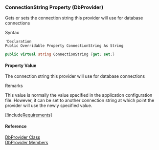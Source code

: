 ﻿### ConnectionString Property (DbProvider)

Gets or sets the connection string this provider will use for database connections

Syntax

```vbnet
'Declaration
Public Overridable Property ConnectionString As String
```

```csharp
public virtual string ConnectionString {get; set;}
```

#### Property Value

The connection string this provider will use for database connections

Remarks

This value is normally the value specified in the application configuration file. However, it can be set to another connection string at which point the provider will use the newly specified value.

[!include[Requirements](../partials/requirements.md)]

#### Reference

[DbProvider Class](FChoice.Common~FChoice.Common.Data.DbProvider.md)  
[DbProvider Members](FChoice.Common~FChoice.Common.Data.DbProvider_members.md)